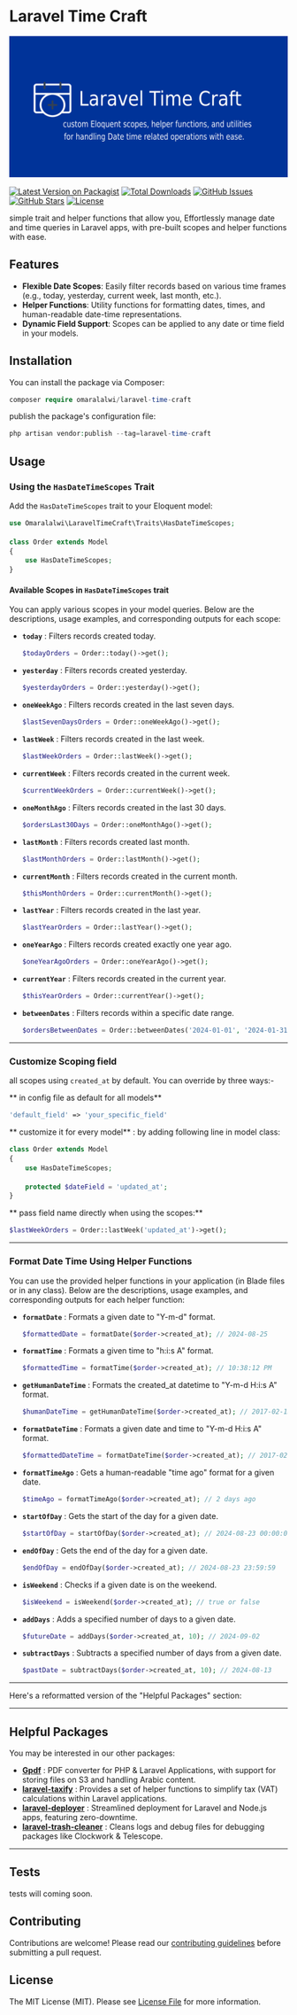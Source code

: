 # Laravel Time Craft

<p align="center">
  <a href="https://github.com/omaralalwi/laravel-time-craft" target="_blank">
    <img src="https://raw.githubusercontent.com/omaralalwi/laravel-time-craft/master/public/images/laravel-time-craft.jpg" alt="Laravel Time Craft">
  </a>
</p>

[![Latest Version on Packagist](https://img.shields.io/packagist/v/omaralalwi/laravel-time-craft.svg?style=flat-square)](https://packagist.org/packages/omaralalwi/laravel-time-craft)
[![Total Downloads](https://img.shields.io/packagist/dt/omaralalwi/laravel-time-craft.svg?style=flat-square)](https://packagist.org/packages/omaralalwi/laravel-time-craft)
[![GitHub Issues](https://img.shields.io/github/issues/omaralalwi/laravel-time-craft.svg)](https://github.com/omaralalwi/laravel-time-craft/issues)
[![GitHub Stars](https://img.shields.io/github/stars/omaralalwi/laravel-time-craft.svg)](https://github.com/omaralalwi/laravel-time-craft/stargazers)
[![License](https://img.shields.io/github/license/omaralalwi/laravel-time-craft.svg)](https://github.com/omaralalwi/laravel-time-craft/blob/main/LICENSE)

simple trait and helper functions that allow you, Effortlessly manage date and time queries in Laravel apps, with pre-built scopes and helper functions with ease.

## Features

- **Flexible Date Scopes**: Easily filter records based on various time frames (e.g., today, yesterday, current week, last month, etc.).
- **Helper Functions**: Utility functions for formatting dates, times, and human-readable date-time representations.
- **Dynamic Field Support**: Scopes can be applied to any date or time field in your models.

## Installation

You can install the package via Composer:

```php
composer require omaralalwi/laravel-time-craft
```

publish the package's configuration file:

```php
php artisan vendor:publish --tag=laravel-time-craft
```

## Usage

### Using the `HasDateTimeScopes` Trait

Add the `HasDateTimeScopes` trait to your Eloquent model:

```php
use Omaralalwi\LaravelTimeCraft\Traits\HasDateTimeScopes;

class Order extends Model
{
    use HasDateTimeScopes;
}
```

#### Available Scopes in `HasDateTimeScopes` trait

You can apply various scopes in your model queries. Below are the descriptions, usage examples, and corresponding outputs for each scope:


- **`today`** : Filters records created today.

  ```php
  $todayOrders = Order::today()->get();
  ```

- **`yesterday`** : Filters records created yesterday.

  ```php
  $yesterdayOrders = Order::yesterday()->get();
  ```

- **`oneWeekAgo`** : Filters records created in the last seven days.

  ```php
  $lastSevenDaysOrders = Order::oneWeekAgo()->get();
  ```

- **`lastWeek`** : Filters records created in the last week.

  ```php
  $lastWeekOrders = Order::lastWeek()->get();
  ```

- **`currentWeek`** : Filters records created in the current week.

  ```php
  $currentWeekOrders = Order::currentWeek()->get();
  ```

- **`oneMonthAgo`** : Filters records created in the last 30 days.

  ```php
  $ordersLast30Days = Order::oneMonthAgo()->get();
  ```

- **`lastMonth`** : Filters records created last month.

  ```php
  $lastMonthOrders = Order::lastMonth()->get();
  ```

- **`currentMonth`** : Filters records created in the current month.

  ```php
  $thisMonthOrders = Order::currentMonth()->get();
  ```

- **`lastYear`** : Filters records created in the last year.

  ```php
  $lastYearOrders = Order::lastYear()->get();
  ```

- **`oneYearAgo`** : Filters records created exactly one year ago.

  ```php
  $oneYearAgoOrders = Order::oneYearAgo()->get();
  ```

- **`currentYear`** : Filters records created in the current year.

  ```php
  $thisYearOrders = Order::currentYear()->get();
  ```

- **`betweenDates`** : Filters records within a specific date range.

  ```php
  $ordersBetweenDates = Order::betweenDates('2024-01-01', '2024-01-31')->get();
  ```

---

###  Customize Scoping field

all scopes using `created_at` by default.
You can override by three ways:-

** in config file as default for all models**
```php
'default_field' => 'your_specific_field'
```

** customize it for every model** : by adding following line in model class:

```php
class Order extends Model
{
    use HasDateTimeScopes;

    protected $dateField = 'updated_at';
}
```

** pass field name directly when using the scopes:**
```php
$lastWeekOrders = Order::lastWeek('updated_at')->get();
```

---

### Format Date Time Using Helper Functions

You can use the provided helper functions in your application (in Blade files or in any class). Below are the descriptions, usage examples, and corresponding outputs for each helper function:

- **`formatDate`** : Formats a given date to "Y-m-d" format.
  ```php
  $formattedDate = formatDate($order->created_at); // 2024-08-25
  ```

- **`formatTime`** : Formats a given time to "h:i:s A" format.
  ```php
  $formattedTime = formatTime($order->created_at); // 10:38:12 PM
  ```

- **`getHumanDateTime`** : Formats the created_at datetime to "Y-m-d H:i:s A" format.
  ```php
  $humanDateTime = getHumanDateTime($order->created_at); // 2017-02-15 10:38:12 PM
  ```

- **`formatDateTime`** : Formats a given date and time to "Y-m-d H:i:s A" format.
  ```php
  $formattedDateTime = formatDateTime($order->created_at); // 2017-02-15 10:38:12 PM
  ```

- **`formatTimeAgo`** : Gets a human-readable "time ago" format for a given date.
  ```php
  $timeAgo = formatTimeAgo($order->created_at); // 2 days ago
  ```

- **`startOfDay`** : Gets the start of the day for a given date.
  ```php
  $startOfDay = startOfDay($order->created_at); // 2024-08-23 00:00:00
  ```

- **`endOfDay`** : Gets the end of the day for a given date.
  ```php
  $endOfDay = endOfDay($order->created_at); // 2024-08-23 23:59:59
  ```

- **`isWeekend`** : Checks if a given date is on the weekend.
  ```php
  $isWeekend = isWeekend($order->created_at); // true or false
  ```

- **`addDays`** : Adds a specified number of days to a given date.
  ```php
  $futureDate = addDays($order->created_at, 10); // 2024-09-02
  ```

- **`subtractDays`** : Subtracts a specified number of days from a given date.
  ```php
  $pastDate = subtractDays($order->created_at, 10); // 2024-08-13
  ```

---

Here's a reformatted version of the "Helpful Packages" section:

---

## Helpful Packages

You may be interested in our other packages:

- **[Gpdf](https://github.com/omaralalwi/Gpdf)** : PDF converter for PHP & Laravel Applications, with support for storing files on S3 and handling Arabic content.
- **[laravel-taxify](https://github.com/omaralalwi/laravel-taxify)** : Provides a set of helper functions to simplify tax (VAT) calculations within Laravel applications.
- **[laravel-deployer](https://github.com/omaralalwi/laravel-deployer)** : Streamlined deployment for Laravel and Node.js apps, featuring zero-downtime.
- **[laravel-trash-cleaner](https://github.com/omaralalwi/laravel-trash-cleaner)** : Cleans logs and debug files for debugging packages like Clockwork & Telescope.

---

## Tests

tests will coming soon.


## Contributing

Contributions are welcome! Please read our [contributing guidelines](CONTRIBUTING.md) before submitting a pull request.


## License

The MIT License (MIT). Please see [License File](LICENSE) for more information.
